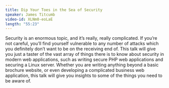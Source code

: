```yaml
---
title: Dip Your Toes in the Sea of Security
speaker: James Titcumb
video-id: XLNm0-eoLaE
length: "55:23"
---
```

Security is an enormous topic, and it’s really, really complicated. If you’re not careful, you’ll find yourself vulnerable to any number of attacks which you definitely don’t want to be on the receiving end of. This talk will give you just a taster of the vast array of things there is to know about security in modern web applications, such as writing secure PHP web applications and securing a Linux server. Whether you are writing anything beyond a basic brochure website, or even developing a complicated business web application, this talk will give you insights to some of the things you need to be aware of.